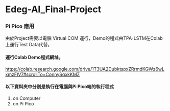 # Edeg-AI_Final-Project
### Pi Pico 應用

由於Project需要以電腦 Virtual COM 運行，Demo的程式由TPA-LSTM在Colab上運行Test Data代替。

#### 運行Colab Demo程式網址。
  https://colab.research.google.com/drive/1T3UA2DubktspxZRrmdKGWz6wLxmzFIV7#scrollTo=ConnySqxkKMZ

#### 以下資料夾中分別是執行在電腦與Pi Pico端的執行程式
1. on Computer
2. on Pi Pico

